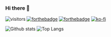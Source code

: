 ### Hi there 👋

![visitors](https://visitor-badge.laobi.icu/badge?page_id=zeing)
[![forthebadge](https://img.shields.io/badge/instagram-follow%20me-%23E4405F.svg?&style=flat&logo=instagram)](https://www.instagram.com/zeing/)
[![forthebadge](https://img.shields.io/badge/linkedin-follow%20me-%230077B5.svg?&style=flat&logo=linkedin)](https://www.linkedin.com/in/witthawin/)
[![ko-fi](https://ko-fi.com/img/githubbutton_sm.svg)](https://ko-fi.com/V7V86XXAH)

![Github stats](https://github-readme-stats.vercel.app/api?username=zeing&show_icons=true&theme=graywhite&hide=stars&include_all_commits=true&count_private=true)
![Top Langs](https://github-readme-stats.vercel.app/api/top-langs/?username=zeing&layout=compact&show_icons=true&count_private=true&langs_count=20)

<!--
**zeing/zeing** is a ✨ _special_ ✨ repository because its `README.md` (this file) appears on your GitHub profile.

Here are some ideas to get you started:

- 🔭 I’m currently working on ...
- 🌱 I’m currently learning ...
- 👯 I’m looking to collaborate on ...
- 🤔 I’m looking for help with ...
- 💬 Ask me about ...
- 📫 How to reach me: ...
- 😄 Pronouns: ...
- ⚡ Fun fact: ...
-->
